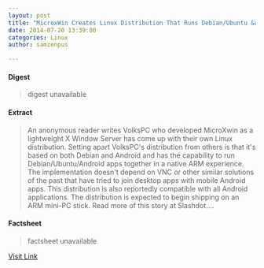 ```yaml
---
layout: post
title: "MicroxWin Creates Linux Distribution That Runs Debian/Ubuntu &amp; Android Apps"
date: 2014-07-20 13:39:00
categories: Linux
author: samzenpus

---
```



#### Digest
>digest unavailable

#### Extract
>An anonymous reader writes VolksPC who developed MicroXwin as a lightweight X Window Server has come up with their own Linux distribution. Setting apart VolksPC's distribution from others is that it's based on both Debian and Android and has the capability to run Debian/Ubuntu/Android apps together in a native ARM experience. The implementation doesn't depend on VNC or other similar solutions of the past that have tried to join desktop apps with mobile Android apps. This distribution is also reportedly compatible with all Android applications. The distribution is expected to begin shipping on an ARM mini-PC stick. Read more of this story at Slashdot....

#### Factsheet
>factsheet unavailable

[Visit Link](http://rss.slashdot.org/~r/Slashdot/slashdotLinux/~3/PIHbYtYbwvs/story01.htm)


